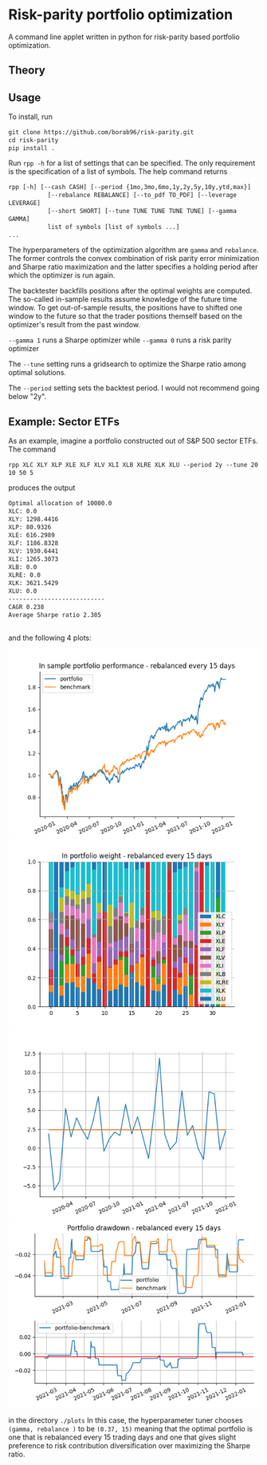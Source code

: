 # Risk-parity portfolio optimization

A command line applet written in python for risk-parity based portfolio optimization.

## Theory

## Usage

To install, run
```shell
git clone https://github.com/borab96/risk-parity.git
cd risk-parity
pip install .
```

Run ``rpp -h`` for a list of settings that can be specified. The only requirement is the specification of a list of symbols.
The help command returns 
```shell
rpp [-h] [--cash CASH] [--period {1mo,3mo,6mo,1y,2y,5y,10y,ytd,max}]
           [--rebalance REBALANCE] [--to_pdf TO_PDF] [--leverage LEVERAGE]
           [--short SHORT] [--tune TUNE TUNE TUNE TUNE] [--gamma GAMMA]
           list of symbols [list of symbols ...]
...
```

The hyperparameters of the optimization algorithm are ``gamma`` and ``rebalance``. The former
controls the convex combination of risk parity error minimization and Sharpe ratio
maximization and the latter specifies a holding period after which the optimizer is run again. 

The backtester backfills positions after the optimal weights are computed. The so-called in-sample results assume
knowledge of the future time window. To get out-of-sample results, the positions have to shifted one window to the future
so that the trader positions themself based on the optimizer's result from the past window.

``--gamma 1`` runs a Sharpe optimizer while 
``--gamma 0`` runs a risk parity optimizer

The ``--tune`` setting runs a gridsearch to optimize the Sharpe ratio among
optimal solutions. 

The ``--period`` setting sets the backtest period. I would not recommend going below "2y".

## Example: Sector ETFs

As an example, imagine a portfolio constructed out of S&P 500 sector ETFs. The command
```shell
rpp XLC XLY XLP XLE XLF XLV XLI XLB XLRE XLK XLU --period 2y --tune 20 10 50 5
```
produces the output

```shell
Optimal allocation of 10000.0
XLC: 0.0
XLY: 1298.4416
XLP: 80.9326
XLE: 616.2989
XLF: 1186.8328
XLV: 1930.6441
XLI: 1265.3073
XLB: 0.0
XLRE: 0.0
XLK: 3621.5429
XLU: 0.0
---------------------------
CAGR 0.238
Average Sharpe ratio 2.385


```

and the following 4 plots:

![](plots/sample_perf.png)
![](plots/sample_weights.png)
![](plots/sample_sharpes.png)
![](plots/sample_drawdown.png)

in the directory ``./plots`` In this case, the hyperparameter tuner chooses ``(gamma, rebalance )`` to be ``(0.37, 15)``
meaning that the optimal portfolio is one that is rebalanced every 15 trading days and one that gives slight preference 
to risk contribution diversification over maximizing the Sharpe ratio. 

 
